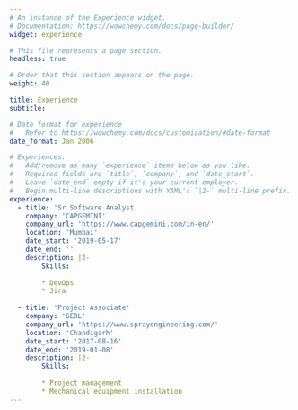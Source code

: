 ```yaml
---
# An instance of the Experience widget.
# Documentation: https://wowchemy.com/docs/page-builder/
widget: experience

# This file represents a page section.
headless: true

# Order that this section appears on the page.
weight: 40

title: Experience
subtitle:

# Date format for experience
#   Refer to https://wowchemy.com/docs/customization/#date-format
date_format: Jan 2006

# Experiences.
#   Add/remove as many `experience` items below as you like.
#   Required fields are `title`, `company`, and `date_start`.
#   Leave `date_end` empty if it's your current employer.
#   Begin multi-line descriptions with YAML's `|2-` multi-line prefix.
experience:
  - title: 'Sr Software Analyst'
    company: 'CAPGEMINI'
    company_url: 'https://www.capgemini.com/in-en/'
    location: 'Mumbai'
    date_start: '2019-05-17'
    date_end: ''
    description: |2-
        Skills:
        
        * DevOps
        * Jira
        
  - title: 'Project Associate'
    company: 'SEDL'
    company_url: 'https://www.sprayengineering.com/'
    location: 'Chandigarh'
    date_start: '2017-08-16'
    date_end: '2019-01-08'
    description: |2-
        Skills:
        
        * Project management
        * Mechanical equipment installation
---
```

